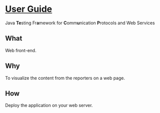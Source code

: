 # [User Guide](https://henryssondaniel.github.io/teacup.github.io/)
Java **Te**sting Fr**a**mework for **C**omm**u**nication **P**rotocols and Web Services
## What ##
Web front-end.
## Why ##
To visualize the content from the reporters on a web page.
## How ##
Deploy the application on your web server.